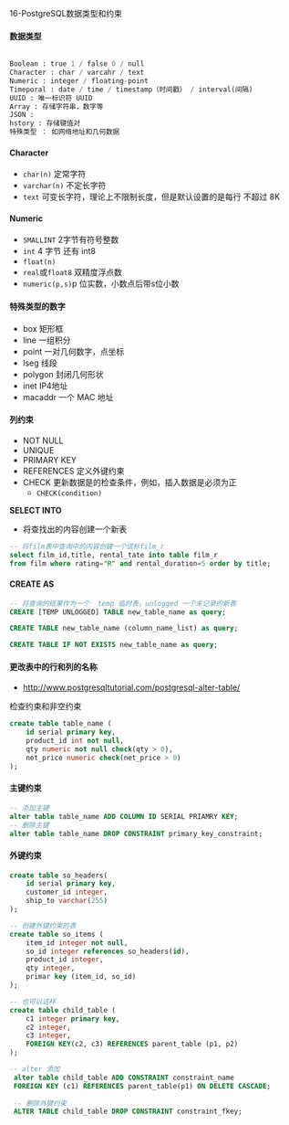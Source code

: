 16-PostgreSQL数据类型和约束



#### **数据类型**

```python

Boolean : true 1 / false 0 / null
Character : char / varcahr / text
Numeric : integer / floating-point
Timeporal : date / time / timestamp（时间戳） / interval(间隔)
UUID : 唯一标识符 UUID
Array : 存储字符串，数字等
JSON : 
hstory : 存储键值对
特殊类型 ： 如网络地址和几何数据

```

#### **Character**

- `char(n)`  定常字符
- `varchar(n)`  不定长字符
- `text`  可变长字符，理论上不限制长度，但是默认设置的是每行 不超过 8K

#### **Numeric**

- `SMALLINT` 2字节有符号整数
- `int` 4 字节   还有 int8 
- `float(n)`   
- `real`或`float8` 双精度浮点数
- `numeric(p,s)`p 位实数，小数点后带s位小数

#### **特殊类型的数字**

- box    矩形框
- line   一组积分
- point    一对几何数字，点坐标
- lseg   线段
- polygon  封闭几何形状
- inet  IP4地址
- macaddr   一个 MAC 地址

#### 列约束

- NOT NULL
- UNIQUE
- PRIMARY KEY
- REFERENCES 定义外键约束
- CHECK  更新数据是的检查条件，例如，插入数据是必须为正
  - `CHECK(condition)`

**SELECT INTO**

- 将查找出的内容创建一个新表

```sql
-- 将film表中查询中的内容创建一个信标film_r
select film_id,title, rental_tate into table film_r
from film where rating="R" and rental_duration=5 order by title;
```

#### **CREATE AS**

```sql
-- 将查询的结果作为一个  temp 临时表，unlogged 一个未记录的新表
CREATE [TEMP UNLOGGED] TABLE new_table_name as query;

CREATE TABLE new_table_name (column_name_list) as query;

CREATE TABLE IF NOT EXISTS new_table_name as query;
```

#### **更改表中的行和列的名称**

- http://www.postgresqltutorial.com/postgresql-alter-table/

检查约束和非空约束

```sql
create table table_name (
    id serial primary key,
    product_id int not null,
    qty numeric not null check(qty > 0),
    net_price numeric check(net_price > 0)
);
```

#### 主键约束

```sql
-- 添加主键
alter table table_name ADD COLUMN ID SERIAL PRIAMRY KEY;
-- 删除主键
alter table table_name DROP CONSTRAINT primary_key_constraint;
```



#### **外键约束**

```sql
create table so_headers(
	id serial primary key,
    customer_id integer,
    ship_to varchar(255)
);

-- 创建外键约束的表
create table so_items (
	item_id integer not null,
    so_id integer references so_headers(id),
    product_id integer,
    qty integer,
    primar key (item_id, so_id)
);

-- 也可以这样
create table child_table (
	c1 integer primary key,
    c2 integer,
    c3 integer,
    FOREIGN KEY(c2, c3) REFERENCES parent_table (p1, p2)
);

-- alter 添加
 alter table child_table ADD CONSTRAINT constraint_name 
 FOREIGN KEY (c1) REFERENCES parent_table(p1) ON DELETE CASCADE;
 
 -- 删除外键约束
 ALTER TABLE child_table DROP CONSTRAINT constraint_fkey;
 
```

